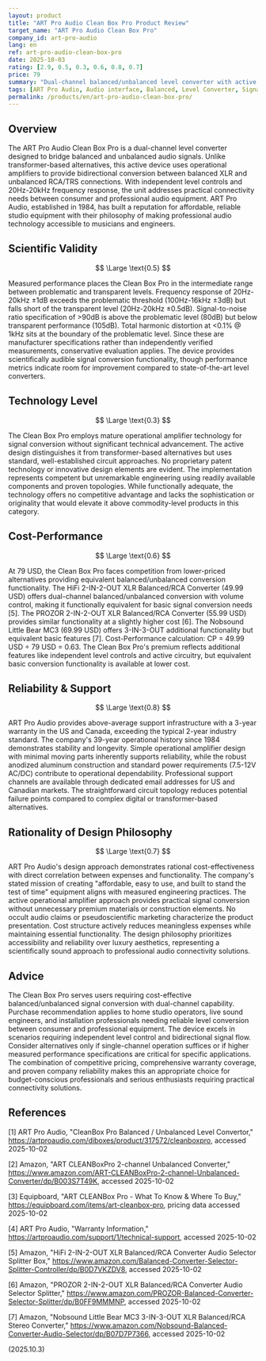 ```yaml
---
layout: product
title: "ART Pro Audio Clean Box Pro Product Review"
target_name: "ART Pro Audio Clean Box Pro"
company_id: art-pro-audio
lang: en
ref: art-pro-audio-clean-box-pro
date: 2025-10-03
rating: [2.9, 0.5, 0.3, 0.6, 0.8, 0.7]
price: 79
summary: "Dual-channel balanced/unbalanced level converter with active op-amp design offering practical connectivity solution with independent level controls and strong warranty support."
tags: [ART Pro Audio, Audio interface, Balanced, Level Converter, Signal Processing, Unbalanced]
permalink: /products/en/art-pro-audio-clean-box-pro/
---
```

## Overview

The ART Pro Audio Clean Box Pro is a dual-channel level converter designed to bridge balanced and unbalanced audio signals. Unlike transformer-based alternatives, this active device uses operational amplifiers to provide bidirectional conversion between balanced XLR and unbalanced RCA/TRS connections. With independent level controls and 20Hz-20kHz frequency response, the unit addresses practical connectivity needs between consumer and professional audio equipment. ART Pro Audio, established in 1984, has built a reputation for affordable, reliable studio equipment with their philosophy of making professional audio technology accessible to musicians and engineers.

## Scientific Validity

$$ \Large \text{0.5} $$

Measured performance places the Clean Box Pro in the intermediate range between problematic and transparent levels. Frequency response of 20Hz-20kHz ±1dB exceeds the problematic threshold (100Hz-16kHz ±3dB) but falls short of the transparent level (20Hz-20kHz ±0.5dB). Signal-to-noise ratio specification of >90dB is above the problematic level (80dB) but below transparent performance (105dB). Total harmonic distortion at <0.1% @ 1kHz sits at the boundary of the problematic level. Since these are manufacturer specifications rather than independently verified measurements, conservative evaluation applies. The device provides scientifically audible signal conversion functionality, though performance metrics indicate room for improvement compared to state-of-the-art level converters.

## Technology Level

$$ \Large \text{0.3} $$

The Clean Box Pro employs mature operational amplifier technology for signal conversion without significant technical advancement. The active design distinguishes it from transformer-based alternatives but uses standard, well-established circuit approaches. No proprietary patent technology or innovative design elements are evident. The implementation represents competent but unremarkable engineering using readily available components and proven topologies. While functionally adequate, the technology offers no competitive advantage and lacks the sophistication or originality that would elevate it above commodity-level products in this category.

## Cost-Performance

$$ \Large \text{0.6} $$

At 79 USD, the Clean Box Pro faces competition from lower-priced alternatives providing equivalent balanced/unbalanced conversion functionality. The HiFi 2-IN-2-OUT XLR Balanced/RCA Converter (49.99 USD) offers dual-channel balanced/unbalanced conversion with volume control, making it functionally equivalent for basic signal conversion needs [5]. The PROZOR 2-IN-2-OUT XLR Balanced/RCA Converter (55.99 USD) provides similar functionality at a slightly higher cost [6]. The Nobsound Little Bear MC3 (69.99 USD) offers 3-IN-3-OUT additional functionality but equivalent basic features [7]. Cost-Performance calculation: CP = 49.99 USD ÷ 79 USD = 0.63. The Clean Box Pro's premium reflects additional features like independent level controls and active circuitry, but equivalent basic conversion functionality is available at lower cost.

## Reliability & Support

$$ \Large \text{0.8} $$

ART Pro Audio provides above-average support infrastructure with a 3-year warranty in the US and Canada, exceeding the typical 2-year industry standard. The company's 39-year operational history since 1984 demonstrates stability and longevity. Simple operational amplifier design with minimal moving parts inherently supports reliability, while the robust anodized aluminum construction and standard power requirements (7.5-12V AC/DC) contribute to operational dependability. Professional support channels are available through dedicated email addresses for US and Canadian markets. The straightforward circuit topology reduces potential failure points compared to complex digital or transformer-based alternatives.

## Rationality of Design Philosophy

$$ \Large \text{0.7} $$

ART Pro Audio's design approach demonstrates rational cost-effectiveness with direct correlation between expenses and functionality. The company's stated mission of creating "affordable, easy to use, and built to stand the test of time" equipment aligns with measured engineering practices. The active operational amplifier approach provides practical signal conversion without unnecessary premium materials or construction elements. No occult audio claims or pseudoscientific marketing characterize the product presentation. Cost structure actively reduces meaningless expenses while maintaining essential functionality. The design philosophy prioritizes accessibility and reliability over luxury aesthetics, representing a scientifically sound approach to professional audio connectivity solutions.

## Advice

The Clean Box Pro serves users requiring cost-effective balanced/unbalanced signal conversion with dual-channel capability. Purchase recommendation applies to home studio operators, live sound engineers, and installation professionals needing reliable level conversion between consumer and professional equipment. The device excels in scenarios requiring independent level control and bidirectional signal flow. Consider alternatives only if single-channel operation suffices or if higher measured performance specifications are critical for specific applications. The combination of competitive pricing, comprehensive warranty coverage, and proven company reliability makes this an appropriate choice for budget-conscious professionals and serious enthusiasts requiring practical connectivity solutions.

## References

[1] ART Pro Audio, "CleanBox Pro Balanced / Unbalanced Level Convertor," https://artproaudio.com/diboxes/product/317572/cleanboxpro, accessed 2025-10-02

[2] Amazon, "ART CLEANBoxPro 2-channel Unbalanced Converter," https://www.amazon.com/ART-CLEANBoxPro-2-channel-Unbalanced-Converter/dp/B003S7T49K, accessed 2025-10-02

[3] Equipboard, "ART CLEANBox Pro - What To Know & Where To Buy," https://equipboard.com/items/art-cleanbox-pro, pricing data accessed 2025-10-02

[4] ART Pro Audio, "Warranty Information," https://artproaudio.com/support/1/technical-support, accessed 2025-10-02

[5] Amazon, "HiFi 2-IN-2-OUT XLR Balanced/RCA Converter Audio Selector Splitter Box," https://www.amazon.com/Balanced-Converter-Selector-Splitter-Controller/dp/B0D7VKZDV8, accessed 2025-10-02

[6] Amazon, "PROZOR 2-IN-2-OUT XLR Balanced/RCA Converter Audio Selector Splitter," https://www.amazon.com/PROZOR-Balanced-Converter-Selector-Splitter/dp/B0FF9MMMNP, accessed 2025-10-02

[7] Amazon, "Nobsound Little Bear MC3 3-IN-3-OUT XLR Balanced/RCA Stereo Converter," https://www.amazon.com/Nobsound-Balanced-Converter-Audio-Selector/dp/B07D7P7366, accessed 2025-10-02

(2025.10.3)